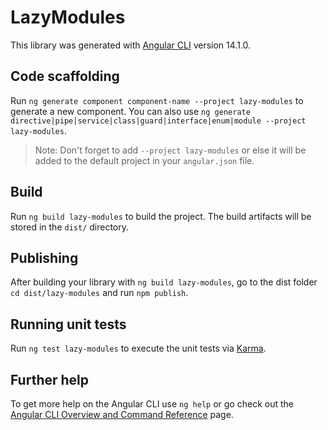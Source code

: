 # LazyModules

This library was generated with [Angular CLI](https://github.com/angular/angular-cli) version 14.1.0.

## Code scaffolding

Run `ng generate component component-name --project lazy-modules` to generate a new component. You can also use `ng generate directive|pipe|service|class|guard|interface|enum|module --project lazy-modules`.
> Note: Don't forget to add `--project lazy-modules` or else it will be added to the default project in your `angular.json` file. 

## Build

Run `ng build lazy-modules` to build the project. The build artifacts will be stored in the `dist/` directory.

## Publishing

After building your library with `ng build lazy-modules`, go to the dist folder `cd dist/lazy-modules` and run `npm publish`.

## Running unit tests

Run `ng test lazy-modules` to execute the unit tests via [Karma](https://karma-runner.github.io).

## Further help

To get more help on the Angular CLI use `ng help` or go check out the [Angular CLI Overview and Command Reference](https://angular.io/cli) page.
